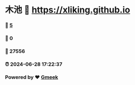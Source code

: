 # 木池 :link: https://xliking.github.io 
### :page_facing_up: [5](https://xliking.github.io/tag.html) 
### :speech_balloon: 0 
### :hibiscus: 27556 
### :alarm_clock: 2024-06-28 17:22:37 
### Powered by :heart: [Gmeek](https://github.com/Meekdai/Gmeek)

